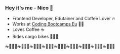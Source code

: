 ### Hey it's me - Nico 🎉

- Frontend Developer, Edutainer and Coffee Lover 🔥
- Works at <a href="https://github.com/coding-bootcamps-eu">Coding Bootcamps Eu</a> 🦸‍♂️
- Loves Coffee ☕️
- Rides cargo bikes 🚴‍♀️🚚

☕️🦸‍♂️🎉☕️🦸‍♂️🎉☕️🦸‍♂️🎉☕️🦸‍♂️🎉☕️🦸‍♂️🎉☕️🦸‍♂️🎉☕️🦸‍♂️🎉☕️🦸‍♂️🎉☕️🦸‍♂️🎉
<!--
**nicokoenig/nicokoenig** is a ✨ _special_ ✨ repository because its `README.md` (this file) appears on your GitHub profile.

Here are some ideas to get you started:

- 🔭 I’m currently working on ...
- 🌱 I’m currently learning ...
- 👯 I’m looking to collaborate on ...
- 🤔 I’m looking for help with ...
- 💬 Ask me about ...
- 📫 How to reach me: ...
- 😄 Pronouns: ...
- ⚡ Fun fact: ...
-->
